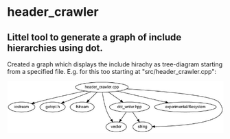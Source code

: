 # header_crawler

## Littel tool to generate a graph of include hierarchies using dot.

Created a graph which displays the include hirachy as tree-diagram starting from a specified file. E.g. for this too starting at "src/header_crawler.cpp":

![header_crawler example result](imgs/headers.jpg)

